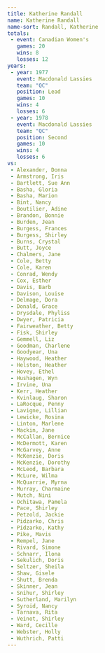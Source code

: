 ```yaml
---
title: Katherine Randall
name: Katherine Randall
name-sort: Randall, Katherine
totals:
 - event: Canadian Women's
   games: 20
   wins: 8
   losses: 12
years:
 - year: 1977
   event: Macdonald Lassies
   team: "QC"
   position: Lead
   games: 10
   wins: 4
   losses: 6
 - year: 1978
   event: Macdonald Lassies
   team: "QC"
   position: Second
   games: 10
   wins: 4
   losses: 6
vs:
 - Alexander, Donna
 - Armstrong, Iris
 - Bartlett, Sue Ann
 - Basha, Gloria
 - Basha, Marion
 - Bint, Nancy
 - Boutilier, Adine
 - Brandon, Bonnie
 - Burden, Jean
 - Burgess, Frances
 - Burgess, Shirley
 - Burns, Crystal
 - Butt, Joyce
 - Chalmers, Jane
 - Cole, Betty
 - Cole, Karen
 - Conrad, Wendy
 - Cox, Esther
 - Davis, Barb
 - Davison, Louise
 - Delmage, Dora
 - Donald, Grace
 - Drysdale, Phyliss
 - Dwyer, Patricia
 - Fairweather, Betty
 - Fisk, Shirley
 - Gemmell, Liz
 - Goodman, Charlene
 - Goodyear, Una
 - Haywood, Heather
 - Helston, Heather
 - Hovey, Ethel
 - Hushagen, Wyn
 - Irvine, Una
 - Kerr, Heather
 - Kvinlaug, Sharon
 - LaRocque, Penny
 - Lavigne, Lillian
 - Lewicke, Rosina
 - Linton, Marlene
 - Mackin, Jane
 - McCallan, Bernice
 - McDermott, Karen
 - McGarvey, Anne
 - McKenzie, Doris
 - McKenzie, Dorothy
 - McLeod, Barbara
 - McLure, Wilma
 - McQuarrie, Myrna
 - Murray, Charmaine
 - Mutch, Nini
 - Ochitawa, Pamela
 - Pace, Shirley
 - Petzold, Jackie
 - Pidzarko, Chris
 - Pidzarko, Kathy
 - Pike, Mavis
 - Rempel, Jane
 - Rivard, Simone
 - Schnarr, Ilona
 - Sekulich, Doris
 - Seltzer, Sheila
 - Shaw, Gisele
 - Shutt, Brenda
 - Skinner, Jean
 - Snihur, Shirley
 - Sutherland, Marilyn
 - Syroid, Nancy
 - Tarnava, Rita
 - Veinot, Shirley
 - Ward, Cecille
 - Webster, Holly
 - Wuthrich, Patti
---
```

